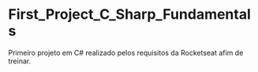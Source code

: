﻿# First_Project_C_Sharp_Fundamentals

Primeiro projeto em C# realizado pelos requisitos da Rocketseat afim de treinar.
